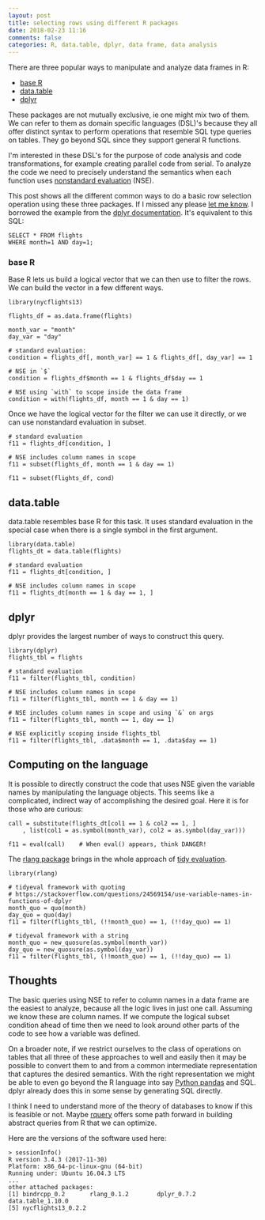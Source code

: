 ```yaml
---
layout: post
title: selecting rows using different R packages
date: 2018-02-23 11:16
comments: false
categories: R, data.table, dplyr, data frame, data analysis
---
```


There are three popular ways to manipulate and analyze data frames in R:

- [base R](https://www.r-project.org/)
- [data.table](https://github.com/Rdatatable/data.table/wiki)
- [dplyr](http://dplyr.tidyverse.org/)

These packages are not mutually exclusive, ie one might mix two of them. We
can refer to them as domain specific languages (DSL)'s because they all offer distinct syntax
to perform operations that resemble SQL type queries on tables. They go
beyond SQL since they support general R functions. 

I'm interested in these DSL's for the purpose of code analysis and code
transformations, for example creating parallel code from serial. To analyze the
code we need to precisely understand the semantics when each function uses
[nonstandard
evaluation](http://adv-r.had.co.nz/Computing-on-the-language.html) (NSE).

This post shows all the different common ways to do a basic row selection
operation using these three packages. If I missed any please [let me
know](https://twitter.com/clarkfitzg). I borrowed the example from the
[dplyr
documentation](https://cran.r-project.org/web/packages/dplyr/vignettes/dplyr.html).
It's equivalent to this SQL:

```
SELECT * FROM flights
WHERE month=1 AND day=1;
```


### base R

Base R lets us build a logical vector that we can then use to filter the
rows. We can build the vector in a few different ways.

```{R}
library(nycflights13)

flights_df = as.data.frame(flights)

month_var = "month"
day_var = "day"

# standard evaluation:
condition = flights_df[, month_var] == 1 & flights_df[, day_var] == 1

# NSE in `$`
condition = flights_df$month == 1 & flights_df$day == 1

# NSE using `with` to scope inside the data frame
condition = with(flights_df, month == 1 & day == 1)
```

Once we have the logical vector for the filter we can use it directly, or
we can use nonstandard evaluation in subset.

```{R}
# standard evaluation
f11 = flights_df[condition, ]

# NSE includes column names in scope
f11 = subset(flights_df, month == 1 & day == 1)

f11 = subset(flights_df, cond)

```


## data.table

data.table resembles base R for this task. It uses standard evaluation in
the special case when there is a single symbol in the first argument.

```{R}
library(data.table)
flights_dt = data.table(flights)

# standard evaluation
f11 = flights_dt[condition, ]

# NSE includes column names in scope
f11 = flights_dt[month == 1 & day == 1, ]
```

## dplyr

dplyr provides the largest number of ways to construct this query.  

```{R}
library(dplyr)
flights_tbl = flights

# standard evaluation
f11 = filter(flights_tbl, condition)

# NSE includes column names in scope
f11 = filter(flights_tbl, month == 1 & day == 1)

# NSE includes column names in scope and using `&` on args
f11 = filter(flights_tbl, month == 1, day == 1)

# NSE explicitly scoping inside flights_tbl
f11 = filter(flights_tbl, .data$month == 1, .data$day == 1)
```

## Computing on the language

It is possible to directly construct the code that uses NSE given the
variable names by manipulating the language objects. This seems like a
complicated, indirect way of accomplishing the desired goal. Here it is for
those who are curious:

```{R}
call = substitute(flights_dt[col1 == 1 & col2 == 1, ]
    , list(col1 = as.symbol(month_var), col2 = as.symbol(day_var)))

f11 = eval(call)    # When eval() appears, think DANGER!
```

The [rlang package](https://cran.r-project.org/package=rlang) brings in the
whole approach of [tidy
evaluation](http://dplyr.tidyverse.org/articles/programming.html).


```{R}
library(rlang)

# tidyeval framework with quoting
# https://stackoverflow.com/questions/24569154/use-variable-names-in-functions-of-dplyr
month_quo = quo(month)
day_quo = quo(day)
f11 = filter(flights_tbl, (!!month_quo) == 1, (!!day_quo) == 1)

# tidyeval framework with a string
month_quo = new_quosure(as.symbol(month_var))
day_quo = new_quosure(as.symbol(day_var))
f11 = filter(flights_tbl, (!!month_quo) == 1, (!!day_quo) == 1)
```

## Thoughts

The basic queries using NSE to refer to column names in a data frame are
the easiest to analyze, because all the logic lives in just one call. 
Assuming we know these are column names.
If we compute the logical subset condition ahead of time then we need to
look around other parts of the code to see how a variable was defined.

On a broader note, if we restrict ourselves to the class of operations on
tables that all three of these approaches to well and easily then it may be
possible to convert them to and from a common intermediate representation
that captures the desired semantics. With the right representation we might
be able to even go beyond the R language into say [Python
pandas](https://pandas.pydata.org/) and SQL. dplyr already does this in
some sense by generating SQL directly.

I think I need to understand more of the theory of databases to know if
this is feasible or not. Maybe
[rquery](https://winvector.github.io/rquery/) offers some path forward in
building abstract queries from R that we can optimize.




Here are the versions of the software used here:

```{R}
> sessionInfo()
R version 3.4.3 (2017-11-30)
Platform: x86_64-pc-linux-gnu (64-bit)
Running under: Ubuntu 16.04.3 LTS
...
other attached packages:
[1] bindrcpp_0.2       rlang_0.1.2        dplyr_0.7.2       data.table_1.10.0
[5] nycflights13_0.2.2
```
